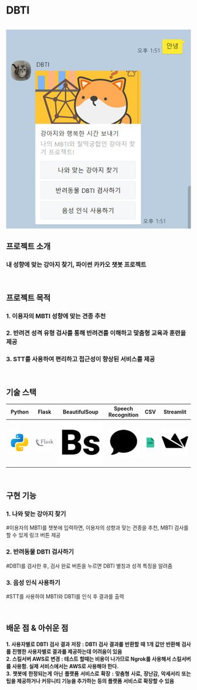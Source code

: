 
# DBTI

<p align="center">
  <br>
  <img src="static/images/readme/dbti_main.png">
  <br>
</p>

## 프로젝트 소개
<h3 align="justify">
내 성향에 맞는 강아지 찾기, 파이썬 카카오 챗봇 프로젝트
</h3>
<br>

## 프로젝트 목적

### 1. 이용자의 MBTI 성향에 맞는 견종 추천
### 2. 반려견 성격 유형 검사를 통해 반려견를 이해하고 맟춤형 교육과 훈련을 제공
### 3. STT를 사용하여 편리하고 접근성이 향상된 서비스를 제공



<br>

## 기술 스택

| Python |   Flask   | BeautifulSoup | Speech Recognition | CSV    | Streamlit |
|:------:|:---------:|:-------------:|:------------------:|--------|-----------|
| ![py]  | ![flask]  |    ![bs]      |      ![sr]         | ![csv] | ![sl]     |

<br>

## 구현 기능

### 1. 나와 맞는 강아지 찾기
<p>#이용자의 MBTI를 챗봇에 입력하면, 이용자의 성향과 맞는 견종을 추천, MBTI 검사를 할 수 있게 링크 버튼 제공</p>

### 2. 반려동물 DBTI 검사하기
<p>#DBTI를 검사한 후, 검사 완료 버튼을 누르면 DBTI 별칭과 성격 특징을 알려줌</p>

### 3. 음성 인식 사용하기
<p>#STT를 사용하여 MBTI와 DBTI를 인식 후 결과를 출력</p>

<br>

## 배운 점 & 아쉬운 점

<h4 align="justify">
1. 사용자별로 DBTI 검사 결과 저장 : DBTI 검사 결과를 반환할 때 1개 값만 반환해 검사를 진행한 사용자별로 결과를 제공하는데 어려움이 있음<br>
2. 스킬서버 AWS로 변경 : 테스트 할때는 비용이 나가므로 Ngrok를 사용해서 스킬서버를 사용함. 실제 서비스에서는 AWS로 사용해야 한다.<br>
3. 챗봇에 한정되는게 아닌 플랫폼 서비스로 확장 : 맞춤형 사료, 장난감, 악세서리 또는 팁을 제공하거나 커뮤니티 기능을 추가하는 등의 플랫폼 서비스로 확장할 수 있음
</h4>

<br>

<!-- Stack Icon Refernces -->

[py]: static/images/readme/py.png
[flask]: static/images/readme/flask.png
[bs]: static/images/readme/bs.png
[sr]: static/images/readme/sr.png
[csv]: static/images/readme/csv.png
[sl]: static/images/readme/sl.png


